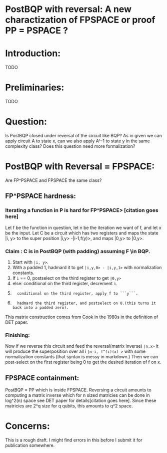 # PostBQP with reversal: A new charactization of FPSPACE or proof PP = PSPACE ?
# Introduction:
TODO
# Preliminaries:
TODO
# Question:
Is PostBQP closed under reversal of the circuit like BQP? 
As in given we can apply circuit A to state x, can we also apply A^-1 to state y in the same complexity class?
Does this question need more formalization?

# PostBQP with Reversal = FPSPACE:
Are FP^PSPACE and FPSPACE the same class?
## FP^PSPACE hardness:
### Iterating a function in P is hard for FP^PSPACE> [citation goes here]
Let f be the function in question, let n be the iteration we want of f, and let x be the input.
Let C be a circuit which has two registers and maps the state |i, y> to the super position |i,y> -|i-1,f(y)>, and maps |0,y> to |0,y>.
### Claim : C is in PostBQP (with padding) assuming F \in BQP.
1. Start with ```|i, y>```.
2. With a padded 1, hadmard it to get ```|i,y,0> - |i,y,1>``` with normalization constants.
3. If ```i``` == 0, postselect on the third register to get ```|0,y>```
4. else: conditional on the third register, decrement ```i```.
5.       conditional on the third register, apply f to ```y```.
6.       hadmard the third register, and postselect on 0.(this turns it back into a padded zero).
This matrix construction comes from Cook in the 1980s in the definition of DET paper.
### Finishing:
Now if we reverse this circuit and feed the reversal(matrix inverse) ```|n,x>``` it will produce 
the superposition over all i ```|n-i, f^(i)(x) >``` with some normalization constants (that syntax is messy in markdown.)
Then we can post-select on the first register being 0 to get the desired iteration of f on x.
## FPSPACE containment:
PostBQP = PP which is inside FPSPACE.
Reversing a circuit amounts to computing a matrix inverse which for n sized matricies
can be done in log^2(n) space see DET paper for details[citation goes here].
Since these matricies are 2^q size for q qubits,
this amounts to q^2 space.
# Concerns:
This is a rough draft. I might find errors in this before I submit it for publication somewhere.



